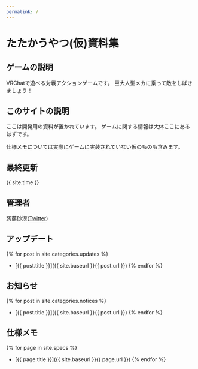 ```yaml
---
permalink: /
---
```


# たたかうやつ(仮)資料集
## ゲームの説明
VRChatで遊べる対戦アクションゲームです。
巨大人型メカに乗って敵をしばきましょう！

## このサイトの説明
ここは開発用の資料が置かれています。
ゲームに関する情報は大体ここにあるはずです。

仕様メモについては実際にゲームに実装されていない仮のものも含みます。

## 最終更新
{{ site.time }}

## 管理者
蒟蒻砂漠([Twitter](https://x.com/konjacdesert))

## アップデート
{% for post in site.categories.updates %}
* [{{ post.title }}]({{ site.baseurl }}{{ post.url }})
{% endfor %}

## お知らせ
{% for post in site.categories.notices %}
* [{{ post.title }}]({{ site.baseurl }}{{ post.url }})
{% endfor %}

## 仕様メモ
{% for page in site.specs %}
* [{{ page.title }}]({{ site.baseurl }}{{ page.url }})
{% endfor %}
